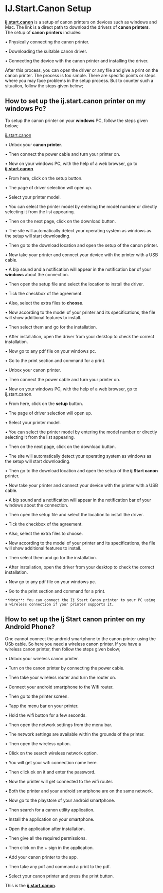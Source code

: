 # IJ.Start.Canon Setup

**[ij.start.canon](https://ijstartcanonprint.github.io/)** is a setup of canon printers on devices such as windows and Mac. The link is a direct path to download the drivers of **canon printers**. The setup of **canon printers** includes:

•	Physically connecting the canon printer.

•	Downloading the suitable canon driver.

•	Connecting the device with the canon printer and installing the driver.

After this process, you can open the driver or any file and give a print on the canon printer. The process is too simple. There are specific points or steps where you may face problems in the setup process. But to counter such a situation, follow the steps given below;

## How to set up the ij.start.canon printer on my windows Pc?
To setup the canon printer on your **windows** PC, follow the steps given below;

[ij.start.canon](canon-printer.jpg)

•	Unbox your **canon printer**.

•	Then connect the power cable and turn your printer on.

•	Now on your windows PC, with the help of a web browser, go to **[ij.start.canon](https://ijstartcanonprint.github.io/)**.

•	From here, click on the setup button.

•	The page of driver selection will open up.

•	Select your printer model.

•	You can select the printer model by entering the model number or directly selecting it from the list appearing.

•	Then on the next page, click on the download button.

•	The site will automatically detect your operating system as windows as the setup will start downloading.

•	Then go to the download location and open the setup of the canon printer.

•	Now take your printer and connect your device with the printer with a USB cable.

•	A bip sound and a notification will appear in the notification bar of your **windows** about the connection.

•	Then open the setup file and select the location to install the driver.

•	Tick the checkbox of the agreement.

•	Also, select the extra files to **choose**.

•	Now according to the model of your printer and its specifications, the file will show additional features to install.

•	Then select them and go for the installation.

•	After installation, open the driver from your desktop to check the correct installation.

•	Now go to any pdf file on your windows pc.

•	Go to the print section and command for a print.

•	Unbox your canon printer.

•	Then connect the power cable and turn your printer on.

•	Now on your windows PC, with the help of a web browser, go to ij.start.canon.

•	From here, click on the **setup** button.

•	The page of driver selection will open up.

•	Select your printer model.

•	You can select the printer model by entering the model number or directly selecting it from the list appearing.

•	Then on the next page, click on the download button.

•	The site will automatically detect your operating system as windows as the setup will start downloading.

•	Then go to the download location and open the setup of the **ij Start canon** printer.

•	Now take your printer and connect your device with the printer with a USB cable.

•	A bip sound and a notification will appear in the notification bar of your windows about the connection.

•	Then open the setup file and select the location to install the driver.

•	Tick the checkbox of the agreement.

•	Also, select the extra files to choose.

•	Now according to the model of your printer and its specifications, the file will show additional features to install.

•	Then select them and go for the installation.

•	After installation, open the driver from your desktop to check the correct installation.

•	Now go to any pdf file on your windows pc.

•	Go to the print section and command for a print.

```**Note**: You can connect the Ij Start Canon printer to your PC using a wireless connection if your printer supports it.```

## How to set up the Ij Start canon printer on my Android Phone?
One cannot connect the android smartphone to the canon printer using the USb cable. So here you need a wireless canon printer. If you have a wireless canon printer, then follow the steps given below;

•	Unbox your wireless canon printer.

•	Turn on the canon printer by connecting the power cable.

•	Then take your wireless router and turn the router on.

•	Connect your android smartphone to the Wifi router.

•	Then go to the printer screen.

•	Tapp the menu bar on your printer.

•	Hold the wifi button for a few seconds.

•	Then open the network settings from the menu bar.

•	The network settings are available within the grounds of the printer.

•	Then open the wireless option.

•	Click on the search wireless network option.

•	You will get your wifi connection name here.

•	Then click ok on it and enter the password.

•	Now the printer will get connected to the wifi router.

•	Both the printer and your android smartphone are on the same network.

•	Now go to the playstore of your android smartphone.

•	Then search for a canon utility application.

•	Install the application on your smartphone.

•	Open the application after installation.

•	Then give all the required permissions.

•	Then click on the + sign in the application.

•	Add your canon printer to the app.

•	Then take any pdf and command a print to the pdf.

•	Select your canon printer and press the print button.

This is the **[ij.start.canon](https://ijstartcanonprint.github.io/)**.


